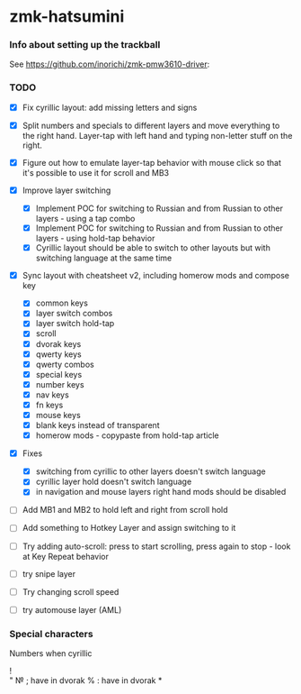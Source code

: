 # zmk-hatsumini

### Info about setting up the trackball

See https://github.com/inorichi/zmk-pmw3610-driver:


### TODO
- [x] Fix cyrillic layout: add missing letters and signs
- [x] Split numbers and specials to different layers and move everything to the right hand. Layer-tap with left hand and typing non-letter stuff on the right.
- [x] Figure out how to emulate layer-tap behavior with mouse click so that it's possible to use it for scroll and MB3
- [x] Improve layer switching
    - [x] Implement POC for switching to Russian and from Russian to other layers - using a tap combo
    - [x] Implement POC for switching to Russian and from Russian to other layers - using hold-tap behavior
    - [x] Cyrillic layout should be able to switch to other layouts but with switching language at the same time
- [x] Sync layout with cheatsheet v2, including homerow mods and compose key
    - [x] common keys
    - [x] layer switch combos
    - [x] layer switch hold-tap
    - [x] scroll
    - [x] dvorak keys
    - [x] qwerty keys
    - [x] qwerty combos
    - [x] special keys
    - [x] number keys
    - [x] nav keys
    - [x] fn keys
    - [x] mouse keys
    - [x] blank keys instead of transparent
    - [x] homerow mods - copypaste from hold-tap article
- [x] Fixes
    - [x] switching from cyrillic to other layers doesn't switch language
    - [x] cyrillic layer hold doesn't switch language
    - [x] in navigation and mouse layers right hand mods should be disabled
- [ ] Add MB1 and MB2 to hold left and right from scroll hold
- [ ] Add something to Hotkey Layer and assign switching to it
- [ ] Try adding auto-scroll: press to start scrolling, press again to stop - look at Key Repeat behavior
- [ ] try snipe layer
- [ ] Try changing scroll speed
- [ ] try automouse layer (AML)


### Special characters
Numbers when cyrillic

!   
"
№
;   have in dvorak
%
:   have in dvorak
*
